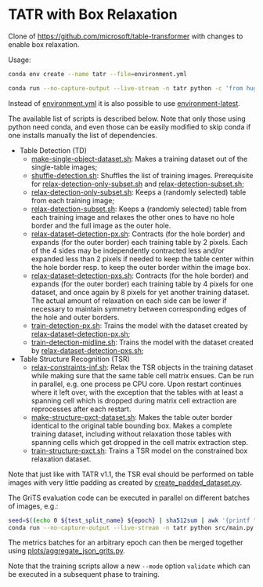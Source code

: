 # TATR with Box Relaxation

Clone of <https://github.com/microsoft/table-transformer> with changes to enable box relaxation.

Usage:

```sh
conda env create --name tatr --file=environment.yml

conda run --no-capture-output --live-stream -n tatr python -c 'from huggingface_hub import snapshot_download; snapshot_download(repo_id="bsmock/pubtables-1m", repo_type="dataset")'
```

Instead of [environment.yml](./environment.yml) it is also possible to use [environment-latest](./environment-latest.yml).

The available list of scripts is described below. Note that only those using python need conda, and even those can be easily modified to skip conda if one installs manually the list of dependencies.

- Table Detection (TD)
  - [make-single-object-dataset.sh](./make-single-object-dataset.sh): Makes a training dataset out of the single-table images;
  - [shuffle-detection.sh](./shuffle-detection.sh): Shuffles the list of training images. Prerequisite for [relax-detection-only-subset.sh](./relax-detection-only-subset.sh) and [relax-detection-subset.sh](./relax-detection-subset.sh);
  - [relax-detection-only-subset.sh](./relax-detection-only-subset.sh): Keeps a (randomly selected) table from each training image;
  - [relax-detection-subset.sh](./relax-detection-subset.sh): Keeps a (randomly selected) table from each training image and relaxes the other ones to have no hole border and the full image as the outer hole.
  - [relax-dataset-detection-px.sh](./relax-dataset-detection-px.sh): Contracts (for the hole border) and expands (for the outer border) each training table by 2 pixels. Each of the 4 sides may be independently contracted less and/or expanded less than 2 pixels if needed to keep the table center within the hole border resp. to keep the outer border within the image box.
  - [relax-dataset-detection-pxs.sh](./relax-dataset-detection-pxs.sh): Contracts (for the hole border) and expands (for the outer border) each training table by 4 pixels for one dataset, and once again by 8 pixels for yet another training dataset. The actual amount of relaxation on each side can be lower if necessary to maintain symmetry between corresponding edges of the hole and outer borders.
  - [train-detection-px.sh](./train-detection-px.sh): Trains the model with the dataset created by [relax-dataset-detection-px.sh](./relax-dataset-detection-px.sh);
  - [train-detection-midline.sh](./train-detection-midline.sh): Trains the model with the dataset created by [relax-dataset-detection-pxs.sh](./relax-dataset-detection-pxs.sh);
- Table Structure Recognition (TSR)
  - [relax-constraints-inf.sh](./relax-constraints-inf.sh): Relax the TSR objects in the training dataset while making sure that the same table cell matrix ensues. Can be run in parallel, e.g. one process pe CPU core. Upon restart continues where it left over, with the exception that the tables with at least a spanning cell which is dropped during matrix cell extraction are reprocesses after each restart.
  - [make-structure-pxct-dataset.sh](./make-structure-pxct-dataset): Makes the table outer border identical to the original table bounding box. Makes a complete training dataset, including without relaxation those tables with spanning cells which get dropped in the cell matrix extraction step.
  - [train-structure-pxct.sh](./train-structure-pxct.sh): Trains a TSR model on the constrained box relaxation dataset.

Note that just like with TATR v1.1, the TSR eval should be performed on table images with very little padding as created by [create_padded_dataset.py](./scripts/create_padded_dataset.py).

The GriTS evaluation code can be executed in parallel on different batches of images, e.g.:

```sh
seed=$((echo 0 ${test_split_name} ${epoch} | sha512sum | awk '{printf "ibase=16; "toupper($1)}' && echo " % 7FFFFF") | bc) &&
conda run --no-capture-output --live-stream -n tatr python src/main.py --data_type structure --config_file src/structure_config.json --data_root_dirs ${d} --table_words_dir ${d}/words --data_root_image_extensions .jpg --data_root_multiplicities 1 --device ${device} --mode ${mode} --test_split_name ${test_split_name} --test_start_offset ${test_start_offset} --test_max_size ${test_max_size} --no-enable_bounds --model_load_path ${f}/model_${epoch}.pth --metrics_save_filepath ${metrics_save_path} --seed ${seed} --torch_num_threads 1
```

The metrics batches for an arbitrary epoch can then be merged together using [plots/aggregate_json_grits.py](./plots/aggregate_json_grits.py).

Note that the training scripts allow a new `--mode` option `validate` which can be executed in a subsequent phase to training.
